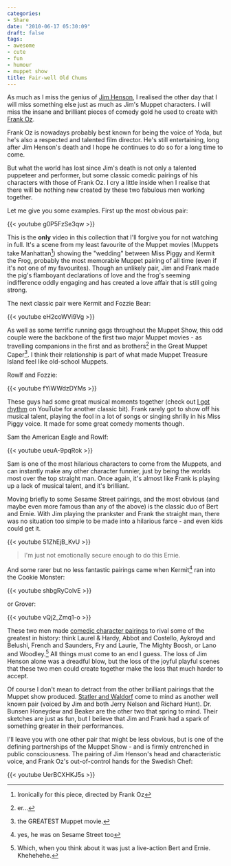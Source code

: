 ```yaml
---
categories:
- Share
date: "2010-06-17 05:30:09"
draft: false
tags:
- awesome
- cute
- fun
- humour
- muppet show
title: Fair-well Old Chums
---
```


As much as I miss the genius of [Jim Henson](http://en.wikipedia.org/wiki/Jim_Henson), I realised the other day that I will miss something else just as much as Jim's Muppet characters. I will miss the insane and brilliant pieces of comedy gold he used to create with [Frank Oz](http://en.wikipedia.org/wiki/Frank_Oz).

Frank Oz is nowadays probably best known for being the voice of Yoda, but he's also a respected and talented film director. He's still entertaining, long after Jim Henson's death and I hope he continues to do so for a long time to come.

But what the world has lost since Jim's death is not only a talented puppeteer and performer, but some classic comedic pairings of his characters with those of Frank Oz. I cry a little inside when I realise that there will be nothing new created by these two fabulous men working together.

Let me give you some examples. First up the most obvious pair:

{{< youtube g0P5FzSe3qw >}}

This is the **only** video in this collection that I'll forgive you for not watching in full. It's a scene from my least favourite of the Muppet movies (Muppets take Manhattan[^1]) showing the "wedding" between Miss Piggy and Kermit the Frog, probably the most memorable Muppet pairing of all time (even if it's not one of my favourites). Though an unlikely pair, Jim and Frank made the pig's flamboyant declarations of love and the frog's seeming indifference oddly engaging and has created a love affair that is still going strong.

The next classic pair were Kermit and Fozzie Bear:

{{< youtube eH2coWVi9Vg >}}

As well as some terrific running gags throughout the Muppet Show, this odd couple were the backbone of the first two major Muppet movies - as travelling companions in the first and as brothers[^2] in the Great Muppet Caper[^3]. I think their relationship is part of what made Muppet Treasure Island feel like old-school Muppets.

Rowlf and Fozzie:

{{< youtube fYiWWdzDYMs >}}

These guys had some great musical moments together (check out [I got rhythm](https://www.youtube.com/watch?v=32j8M5G1f8o) on YouTube for another classic bit). Frank rarely got to show off his musical talent, playing the fool in a lot of songs or singing shrilly in his Miss Piggy voice. It made for some great comedy moments though.

Sam the American Eagle and Rowlf:

{{< youtube ueuA-9pqRok >}}

Sam is one of the most hilarious characters to come from the Muppets, and can instantly make any other character funnier, just by being the worlds most over the top straight man. Once again, it's almost like Frank is playing up a lack of musical talent, and it's brilliant.

Moving briefly to some Sesame Street pairings, and the most obvious (and maybe even more famous than any of the above) is the classic duo of Bert and Ernie. With Jim playing the prankster and Frank the straight man, there was no situation too simple to be made into a hilarious farce - and even kids could get it.

{{< youtube 51ZhEjB_KvU >}}

> I'm just not emotionally secure enough to do this Ernie.

And some rarer but no less fantastic pairings came when Kermit[^4] ran into the Cookie Monster:

{{< youtube shbgRyColvE >}}

or Grover:

{{< youtube vQj2_Zmq1-o >}}

These two men made [comedic character pairings](http://en.wikipedia.org/wiki/Double_act) to rival some of the greatest in history: think Laurel & Hardy, Abbot and Costello, Aykroyd and Belushi, French and Saunders, Fry and Laurie, The Mighty Boosh, or Lano and Woodley.[^5] All things must come to an end I guess. The loss of Jim Henson alone was a dreadful blow, but the loss of the joyful playful scenes that these two men could create together make the loss that much harder to accept.

Of course I don't mean to detract from the other brilliant pairings that the Muppet show produced. [Statler and Waldorf](http://en.wikipedia.org/wiki/Statler_and_Waldorf) come to mind as another well known pair (voiced by Jim and both Jerry Nelson and Richard Hunt). Dr. Bunsen Honeydew and Beaker are the other two that spring to mind. Their sketches are just as fun, but I believe that Jim and Frank had a spark of something greater in their performances.

I'll leave you with one other pair that might be less obvious, but is one of the defining partnerships of the Muppet Show - and is firmly entrenched in public consciousness. The pairing of Jim Henson's head and characteristic voice, and Frank Oz's out-of-control hands for the Swedish Chef:

{{< youtube UerBCXHKJ5s >}}

[^1]: Ironically for this piece, directed by Frank Oz
[^2]: er...
[^3]: the GREATEST Muppet movie.
[^4]: yes, he was on Sesame Street too
[^5]: Which, when you think about it was just a live-action Bert and Ernie. Khehehehe.
